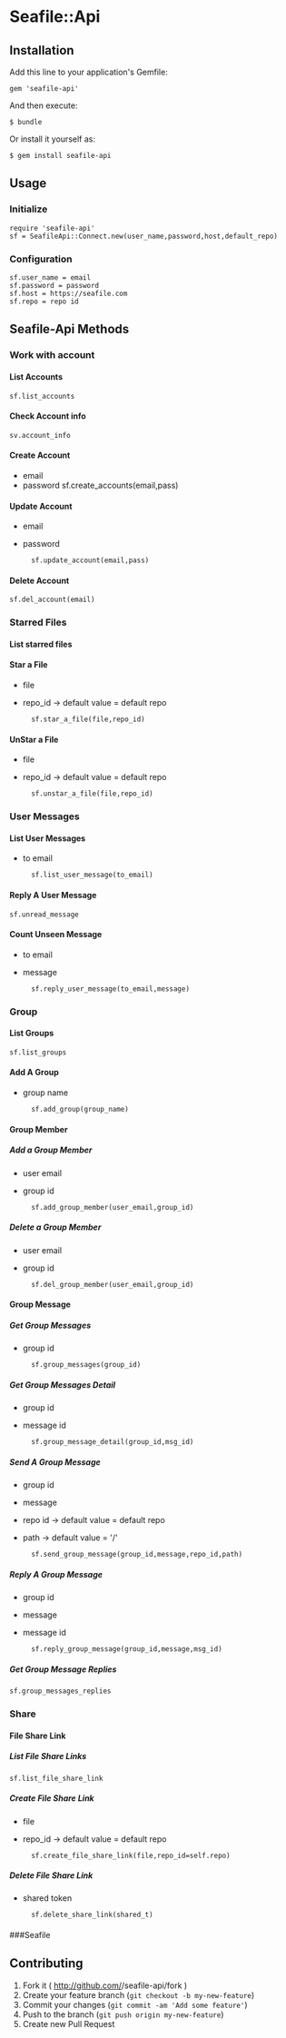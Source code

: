 # Seafile::Api

## Installation

Add this line to your application's Gemfile:

    gem 'seafile-api'

And then execute:

    $ bundle

Or install it yourself as:

    $ gem install seafile-api

## Usage

### Initialize
    require 'seafile-api'
    sf = SeafileApi::Connect.new(user_name,password,host,default_repo)

### Configuration
    sf.user_name = email
    sf.password = password
    sf.host = https://seafile.com
    sf.repo = repo id

## Seafile-Api Methods
### Work with account
#### List Accounts
    sf.list_accounts

#### Check Account info
    sv.account_info

#### Create Account
+ email
+ password
        sf.create_accounts(email,pass)

#### Update Account
+ email
+ password

        sf.update_account(email,pass)

#### Delete Account

    sf.del_account(email)

### Starred Files
#### List starred files
#### Star a File
+ file
+ repo_id -> default value = default repo

        sf.star_a_file(file,repo_id)

#### UnStar a File
+ file
+ repo_id -> default value = default repo

        sf.unstar_a_file(file,repo_id)

### User Messages
#### List User Messages
+ to email

        sf.list_user_message(to_email)

#### Reply A User Message
    sf.unread_message

#### Count Unseen Message
+ to email
+ message

        sf.reply_user_message(to_email,message)

### Group
#### List Groups
    sf.list_groups

#### Add A Group
+ group name

        sf.add_group(group_name)

#### Group Member
##### Add a Group Member
+ user email
+ group id

        sf.add_group_member(user_email,group_id)

##### Delete a Group Member
+ user email
+ group id

        sf.del_group_member(user_email,group_id)

#### Group Message

##### Get Group Messages
+ group id

        sf.group_messages(group_id)

##### Get Group Messages Detail
+ group id
+ message id

        sf.group_message_detail(group_id,msg_id)

##### Send A Group Message
+ group id
+ message
+ repo id -> default value = default repo
+ path -> default value = '/'

        sf.send_group_message(group_id,message,repo_id,path)

##### Reply A Group Message
+ group id
+ message
+ message id

        sf.reply_group_message(group_id,message,msg_id)

##### Get Group Message Replies
    sf.group_messages_replies

### Share
#### File Share Link
##### List File Share Links
    sf.list_file_share_link

##### Create File Share Link
+ file
+ repo_id -> default value = default repo

        sf.create_file_share_link(file,repo_id=self.repo)

##### Delete File Share Link
+ shared token

        sf.delete_share_link(shared_t)

####

###Seafile

## Contributing

1. Fork it ( http://github.com/<my-github-username>/seafile-api/fork )
2. Create your feature branch (`git checkout -b my-new-feature`)
3. Commit your changes (`git commit -am 'Add some feature'`)
4. Push to the branch (`git push origin my-new-feature`)
5. Create new Pull Request
